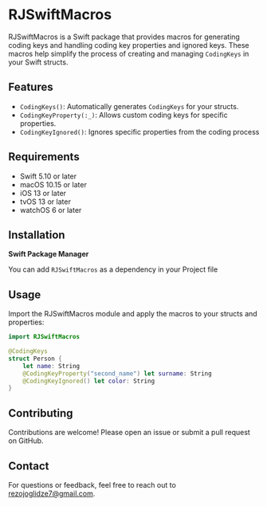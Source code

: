 # RJSwiftMacros

RJSwiftMacros is a Swift package that provides macros for generating coding keys and handling coding key properties and ignored keys. These macros help simplify the process of creating and managing `CodingKeys` in your Swift structs.

## Features

- ``CodingKeys()``: Automatically generates `CodingKeys` for your structs.
- ``CodingKeyProperty(:_)``: Allows custom coding keys for specific properties.
- ``CodingKeyIgnored()``: Ignores specific properties from the coding process

## Requirements

- Swift 5.10 or later
- macOS 10.15 or later
- iOS 13 or later
- tvOS 13 or later
- watchOS 6 or later

  
## Installation
**Swift Package Manager**

You can add `RJSwiftMacros` as a dependency in your Project file


## Usage

Import the RJSwiftMacros module and apply the macros to your structs and properties:

```swift
import RJSwiftMacros

@CodingKeys
struct Person {
    let name: String
    @CodingKeyProperty("second_name") let surname: String
    @CodingKeyIgnored() let color: String
}
```


## Contributing
Contributions are welcome! Please open an issue or submit a pull request on GitHub.


## Contact
For questions or feedback, feel free to reach out to rezojoglidze7@gmail.com.
